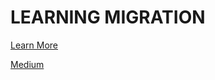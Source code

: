 # LEARNING MIGRATION

[Learn More](/src/sequelize/migration.md)

[Medium](https://medium.com/@kupendra.dev/nestjs-sequelize-and-postgres-mastering-migrations-898e0723c938)
